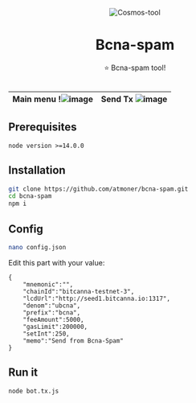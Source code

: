 <p align="center"> 
  <img src="https://i.imgur.com/B6jaa8C.png" alt="Cosmos-tool"> 
</p>
<h1 align="center">
    Bcna-spam
</h1>
 

<p align="center">
⭐ Bcna-spam tool!<br /><br />
</p>

|Main menu !![image](https://user-images.githubusercontent.com/1071490/122655846-52617780-d145-11eb-8719-72d7097c317f.png)|Send Tx ![image](https://user-images.githubusercontent.com/1071490/122655874-8a68ba80-d145-11eb-9fb7-be7d8ccc7a2a.png) |
|--|--|
 





## Prerequisites

```node version >=14.0.0```

## Installation

```sh
git clone https://github.com/atmoner/bcna-spam.git
cd bcna-spam
npm i
```
## Config
```sh
nano config.json
```
Edit this part with your value:  
```
{
	"mnemonic":"",
	"chainId":"bitcanna-testnet-3", 
	"lcdUrl":"http://seed1.bitcanna.io:1317",
	"denom":"ubcna",
	"prefix":"bcna",
	"feeAmount":5000,
	"gasLimit":200000,
	"setInt":250,
	"memo":"Send from Bcna-Spam"
}
```  


## Run it 
```
node bot.tx.js
```

